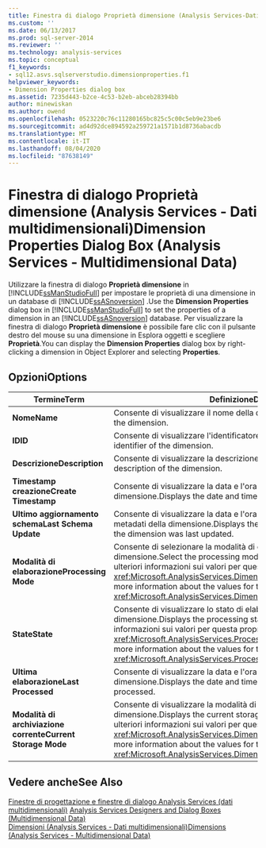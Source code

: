 ```yaml
---
title: Finestra di dialogo Proprietà dimensione (Analysis Services-Dati multidimensionali) | Microsoft Docs
ms.custom: ''
ms.date: 06/13/2017
ms.prod: sql-server-2014
ms.reviewer: ''
ms.technology: analysis-services
ms.topic: conceptual
f1_keywords:
- sql12.asvs.sqlserverstudio.dimensionproperties.f1
helpviewer_keywords:
- Dimension Properties dialog box
ms.assetid: 7235d443-b2ce-4c53-b2eb-abceb28394bb
author: minewiskan
ms.author: owend
ms.openlocfilehash: 0523220c76c11280165bc825c5c00c5eb9e23be6
ms.sourcegitcommit: ad4d92dce894592a259721a1571b1d8736abacdb
ms.translationtype: MT
ms.contentlocale: it-IT
ms.lasthandoff: 08/04/2020
ms.locfileid: "87638149"
---
```

# <a name="dimension-properties-dialog-box-analysis-services---multidimensional-data"></a><span data-ttu-id="d6705-102">Finestra di dialogo Proprietà dimensione (Analysis Services - Dati multidimensionali)</span><span class="sxs-lookup"><span data-stu-id="d6705-102">Dimension Properties Dialog Box (Analysis Services - Multidimensional Data)</span></span>
  <span data-ttu-id="d6705-103">Utilizzare la finestra di dialogo **Proprietà dimensione** in [!INCLUDE[ssManStudioFull](../includes/ssmanstudiofull-md.md)] per impostare le proprietà di una dimensione in un database di [!INCLUDE[ssASnoversion](../includes/ssasnoversion-md.md)] .</span><span class="sxs-lookup"><span data-stu-id="d6705-103">Use the **Dimension Properties** dialog box in [!INCLUDE[ssManStudioFull](../includes/ssmanstudiofull-md.md)] to set the properties of a dimension in an [!INCLUDE[ssASnoversion](../includes/ssasnoversion-md.md)] database.</span></span> <span data-ttu-id="d6705-104">Per visualizzare la finestra di dialogo **Proprietà dimensione** è possibile fare clic con il pulsante destro del mouse su una dimensione in Esplora oggetti e scegliere **Proprietà**.</span><span class="sxs-lookup"><span data-stu-id="d6705-104">You can display the **Dimension Properties** dialog box by right-clicking a dimension in Object Explorer and selecting **Properties**.</span></span>  
  
## <a name="options"></a><span data-ttu-id="d6705-105">Opzioni</span><span class="sxs-lookup"><span data-stu-id="d6705-105">Options</span></span>  
  
|<span data-ttu-id="d6705-106">Termine</span><span class="sxs-lookup"><span data-stu-id="d6705-106">Term</span></span>|<span data-ttu-id="d6705-107">Definizione</span><span class="sxs-lookup"><span data-stu-id="d6705-107">Definition</span></span>|  
|----------|----------------|  
|<span data-ttu-id="d6705-108">**Nome**</span><span class="sxs-lookup"><span data-stu-id="d6705-108">**Name**</span></span>|<span data-ttu-id="d6705-109">Consente di visualizzare il nome della dimensione.</span><span class="sxs-lookup"><span data-stu-id="d6705-109">Displays the name of the dimension.</span></span>|  
|<span data-ttu-id="d6705-110">**ID**</span><span class="sxs-lookup"><span data-stu-id="d6705-110">**ID**</span></span>|<span data-ttu-id="d6705-111">Consente di visualizzare l'identificatore della dimensione.</span><span class="sxs-lookup"><span data-stu-id="d6705-111">Displays the identifier of the dimension.</span></span>|  
|<span data-ttu-id="d6705-112">**Descrizione**</span><span class="sxs-lookup"><span data-stu-id="d6705-112">**Description**</span></span>|<span data-ttu-id="d6705-113">Consente di visualizzare la descrizione della dimensione.</span><span class="sxs-lookup"><span data-stu-id="d6705-113">Displays the description of the dimension.</span></span>|  
|<span data-ttu-id="d6705-114">**Timestamp creazione**</span><span class="sxs-lookup"><span data-stu-id="d6705-114">**Create Timestamp**</span></span>|<span data-ttu-id="d6705-115">Consente di visualizzare la data e l'ora di creazione della dimensione.</span><span class="sxs-lookup"><span data-stu-id="d6705-115">Displays the date and time the dimension was created.</span></span>|  
|<span data-ttu-id="d6705-116">**Ultimo aggiornamento schema**</span><span class="sxs-lookup"><span data-stu-id="d6705-116">**Last Schema Update**</span></span>|<span data-ttu-id="d6705-117">Consente di visualizzare la data e l'ora dell'ultimo aggiornamento dei metadati della dimensione.</span><span class="sxs-lookup"><span data-stu-id="d6705-117">Displays the date and time the metadata for the dimension was last updated.</span></span>|  
|<span data-ttu-id="d6705-118">**Modalità di elaborazione**</span><span class="sxs-lookup"><span data-stu-id="d6705-118">**Processing Mode**</span></span>|<span data-ttu-id="d6705-119">Consente di selezionare la modalità di elaborazione da utilizzare per la dimensione.</span><span class="sxs-lookup"><span data-stu-id="d6705-119">Select the processing mode to use for the dimension.</span></span> <span data-ttu-id="d6705-120">Per ulteriori informazioni sui valori per questa proprietà, vedere <xref:Microsoft.AnalysisServices.Dimension.ProcessingMode%2A>.</span><span class="sxs-lookup"><span data-stu-id="d6705-120">For more information about the values for this property, see <xref:Microsoft.AnalysisServices.Dimension.ProcessingMode%2A>.</span></span>|  
|<span data-ttu-id="d6705-121">**State**</span><span class="sxs-lookup"><span data-stu-id="d6705-121">**State**</span></span>|<span data-ttu-id="d6705-122">Consente di visualizzare lo stato di elaborazione della dimensione.</span><span class="sxs-lookup"><span data-stu-id="d6705-122">Displays the processing state of the dimension.</span></span> <span data-ttu-id="d6705-123">Per ulteriori informazioni sui valori per questa proprietà, vedere <xref:Microsoft.AnalysisServices.ProcessableMajorObject.State%2A>.</span><span class="sxs-lookup"><span data-stu-id="d6705-123">For more information about the values for this property, see <xref:Microsoft.AnalysisServices.ProcessableMajorObject.State%2A>.</span></span>|  
|<span data-ttu-id="d6705-124">**Ultima elaborazione**</span><span class="sxs-lookup"><span data-stu-id="d6705-124">**Last Processed**</span></span>|<span data-ttu-id="d6705-125">Consente di visualizzare la data e l'ora dell'ultima elaborazione della dimensione.</span><span class="sxs-lookup"><span data-stu-id="d6705-125">Displays the date and time the dimension was last processed.</span></span>|  
|<span data-ttu-id="d6705-126">**Modalità di archiviazione corrente**</span><span class="sxs-lookup"><span data-stu-id="d6705-126">**Current Storage Mode**</span></span>|<span data-ttu-id="d6705-127">Consente di visualizzare la modalità di archiviazione corrente per la dimensione.</span><span class="sxs-lookup"><span data-stu-id="d6705-127">Displays the current storage mode for the dimension.</span></span> <span data-ttu-id="d6705-128">Per ulteriori informazioni sui valori per questa proprietà, vedere <xref:Microsoft.AnalysisServices.Dimension.CurrentStorageMode%2A>.</span><span class="sxs-lookup"><span data-stu-id="d6705-128">For more information about the values for this property, see <xref:Microsoft.AnalysisServices.Dimension.CurrentStorageMode%2A>.</span></span>|  
  
## <a name="see-also"></a><span data-ttu-id="d6705-129">Vedere anche</span><span class="sxs-lookup"><span data-stu-id="d6705-129">See Also</span></span>  
 <span data-ttu-id="d6705-130">[Finestre di progettazione e finestre di dialogo Analysis Services &#40;dati multidimensionali&#41;](analysis-services-designers-and-dialog-boxes-multidimensional-data.md) </span><span class="sxs-lookup"><span data-stu-id="d6705-130">[Analysis Services Designers and Dialog Boxes &#40;Multidimensional Data&#41;](analysis-services-designers-and-dialog-boxes-multidimensional-data.md) </span></span>  
 [<span data-ttu-id="d6705-131">Dimensioni &#40;Analysis Services - Dati multidimensionali&#41;</span><span class="sxs-lookup"><span data-stu-id="d6705-131">Dimensions &#40;Analysis Services - Multidimensional Data&#41;</span></span>](multidimensional-models-olap-logical-dimension-objects/dimensions-analysis-services-multidimensional-data.md)  
  
  
